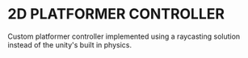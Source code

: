 # 2D PLATFORMER CONTROLLER
Custom platformer controller implemented using a raycasting solution instead of the unity's built in physics.
